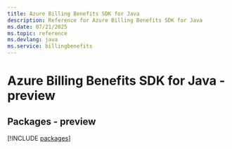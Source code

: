 ```yaml
---
title: Azure Billing Benefits SDK for Java
description: Reference for Azure Billing Benefits SDK for Java
ms.date: 07/21/2025
ms.topic: reference
ms.devlang: java
ms.service: billingbenefits
---
```

# Azure Billing Benefits SDK for Java - preview
## Packages - preview
[!INCLUDE [packages](billing-benefits-index.md)]